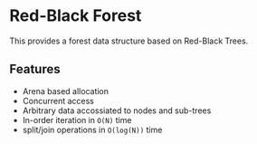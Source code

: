 # Red-Black Forest
This provides a forest data structure based on Red-Black Trees.

## Features
- Arena based allocation
- Concurrent access
- Arbitrary data accossiated to nodes and sub-trees
- In-order iteration in `O(N)` time
- split/join operations in `O(log(N))` time